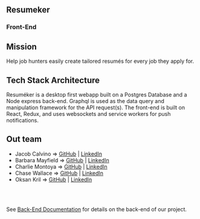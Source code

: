 ## Resumeker

### Front-End

## Mission

Help job hunters easily create tailored resumés for every job they apply for.

## Tech Stack Architecture

Resuméker is a desktop first webapp built on a Postgres Database and a Node express back-end.    Graphql is used as the data query and manipulation framework for the API request(s).  The front-end is built on React, Redux, and uses websockets and service workers for push notifications.



## Out team

- Jacob Calvino => [GitHub](https://github.com/jacobcalv) | [LinkedIn](https://www.linkedin.com/in/jacob-calvino-2154b9197/)
- Barbara Mayfield => [GitHub](https://github.com/barbara-mayfield) | [LinkedIn](https://www.linkedin.com/in/barbara-mayfield-205652ab/)
- Charlie Montoya => [GitHub](https://github.com/cleph01) | [LinkedIn](https://www.linkedin.com/in/barbara-mayfield-205652ab/)                                    
- Chase Wallace => [GitHub](https://github.com/wallacecs007) | [LinkedIn]()                                                                        
- Oksan Kril => [GitHub](https://github.com/OksanaK24) | [LinkedIn](https://www.linkedin.com/in/oksana-kril/)



<br>
<br>

See [Back-End Documentation](https://github.com/OksanaK24/resumeker-be) for details on the back-end of our project.
